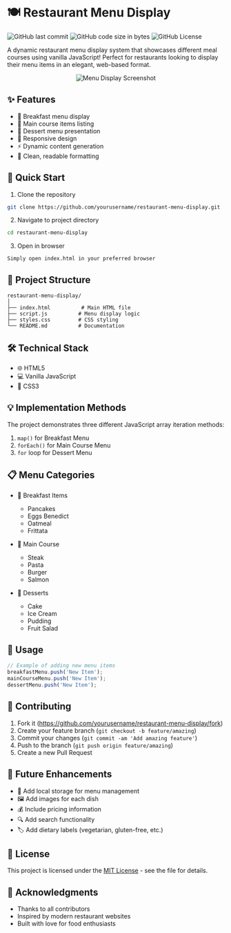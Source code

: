 # 🍽️ Restaurant Menu Display
![GitHub last commit](https://img.shields.io/badge/last%20commit-2024-green)
![GitHub code size in bytes](https://img.shields.io/badge/code%20size-1.5KB-blue)
![GitHub License](https://img.shields.io/badge/license-MIT-yellow)

A dynamic restaurant menu display system that showcases different meal courses using vanilla JavaScript! Perfect for restaurants looking to display their menu items in an elegant, web-based format.

<p align="center">
  <img src="/api/placeholder/800/400" alt="Menu Display Screenshot"/>
</p>

## ✨ Features
- 🍳 Breakfast menu display
- 🍝 Main course items listing
- 🍰 Dessert menu presentation
- 📱 Responsive design
- ⚡ Dynamic content generation
- 🎨 Clean, readable formatting

## 🚀 Quick Start
1. Clone the repository
```bash
git clone https://github.com/yourusername/restaurant-menu-display.git
```

2. Navigate to project directory
```bash
cd restaurant-menu-display
```

3. Open in browser
```
Simply open index.html in your preferred browser
```

## 📁 Project Structure
```
restaurant-menu-display/
│
├── index.html          # Main HTML file
├── script.js          # Menu display logic
├── styles.css         # CSS styling
└── README.md          # Documentation
```

## 🛠️ Technical Stack
- 🌐 HTML5
- 💻 Vanilla JavaScript
- 🎨 CSS3

## 💡 Implementation Methods
The project demonstrates three different JavaScript array iteration methods:
1. `map()` for Breakfast Menu
2. `forEach()` for Main Course Menu
3. `for` loop for Dessert Menu

## 📋 Menu Categories
- 🍳 Breakfast Items
  - Pancakes
  - Eggs Benedict
  - Oatmeal
  - Frittata

- 🍝 Main Course
  - Steak
  - Pasta
  - Burger
  - Salmon

- 🍰 Desserts
  - Cake
  - Ice Cream
  - Pudding
  - Fruit Salad

## 🔧 Usage
```javascript
// Example of adding new menu items
breakfastMenu.push('New Item');
mainCourseMenu.push('New Item');
dessertMenu.push('New Item');
```

## 🤝 Contributing
1. Fork it (https://github.com/yourusername/restaurant-menu-display/fork)
2. Create your feature branch (`git checkout -b feature/amazing`)
3. Commit your changes (`git commit -am 'Add amazing feature'`)
4. Push to the branch (`git push origin feature/amazing`)
5. Create a new Pull Request

## 🎯 Future Enhancements
- 💾 Add local storage for menu management
- 🖼️ Add images for each dish
- 💰 Include pricing information
- 🔍 Add search functionality
- 🏷️ Add dietary labels (vegetarian, gluten-free, etc.)

## 📜 License
This project is licensed under the [MIT License](LICENSE) - see the file for details.

## 🙏 Acknowledgments
- Thanks to all contributors
- Inspired by modern restaurant websites
- Built with love for food enthusiasts
